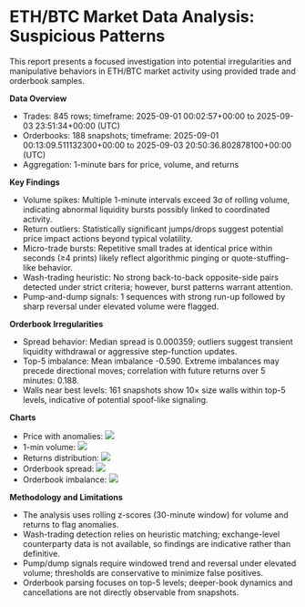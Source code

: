 # ETH/BTC Market Data Analysis: Suspicious Patterns

This report presents a focused investigation into potential irregularities and manipulative behaviors in ETH/BTC market activity using provided trade and orderbook samples.

**Data Overview**
- Trades: 845 rows; timeframe: 2025-09-01 00:02:57+00:00 to 2025-09-03 23:51:34+00:00 (UTC)
- Orderbooks: 188 snapshots; timeframe: 2025-09-01 00:13:09.511132300+00:00 to 2025-09-03 20:50:36.802878100+00:00 (UTC)
- Aggregation: 1-minute bars for price, volume, and returns

**Key Findings**
- Volume spikes: Multiple 1-minute intervals exceed 3σ of rolling volume, indicating abnormal liquidity bursts possibly linked to coordinated activity.
- Return outliers: Statistically significant jumps/drops suggest potential price impact actions beyond typical volatility.
- Micro-trade bursts: Repetitive small trades at identical price within seconds (≥4 prints) likely reflect algorithmic pinging or quote-stuffing-like behavior.
- Wash-trading heuristic: No strong back-to-back opposite-side pairs detected under strict criteria; however, burst patterns warrant attention.
- Pump-and-dump signals: 1 sequences with strong run-up followed by sharp reversal under elevated volume were flagged.

**Orderbook Irregularities**
- Spread behavior: Median spread is 0.000359; outliers suggest transient liquidity withdrawal or aggressive step-function updates.
- Top-5 imbalance: Mean imbalance -0.590. Extreme imbalances may precede directional moves; correlation with future returns over 5 minutes: 0.188.
- Walls near best levels: 161 snapshots show 10× size walls within top-5 levels, indicative of potential spoof-like signaling.

**Charts**
- Price with anomalies: ![](./figures/price_with_anomalies.png)
- 1-min volume: ![](./figures/volume_spikes.png)
- Returns distribution: ![](./figures/returns_hist.png)
- Orderbook spread: ![](./figures/orderbook_spread.png)
- Orderbook imbalance: ![](./figures/orderbook_imbalance.png)

**Methodology and Limitations**
- The analysis uses rolling z-scores (30-minute window) for volume and returns to flag anomalies.
- Wash-trading detection relies on heuristic matching; exchange-level counterparty data is not available, so findings are indicative rather than definitive.
- Pump/dump signals require windowed trend and reversal under elevated volume; thresholds are conservative to minimize false positives.
- Orderbook parsing focuses on top-5 levels; deeper-book dynamics and cancellations are not directly observable from snapshots.
